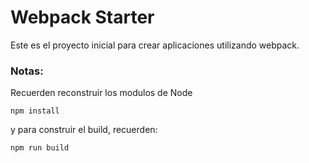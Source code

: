 # Webpack Starter

Este es el proyecto inicial para crear aplicaciones utilizando webpack.

### Notas:
Recuerden reconstruir los modulos de Node
```
npm install
```

y para construir el build, recuerden:
```
npm run build
```